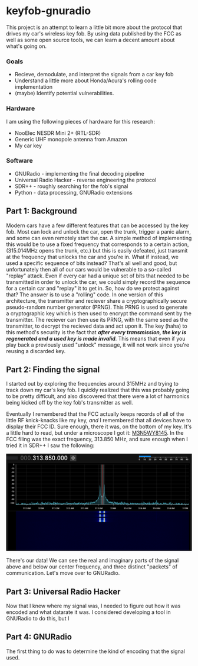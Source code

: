 # keyfob-gnuradio
This project is an attempt to learn a little bit more about the protocol that drives my car's wireless key fob.
By using data published by the FCC as well as some open source tools, we can learn a decent amount about what's going on.

### Goals
* Recieve, demodulate, and interpret the signals from a car key fob
* Understand a little more about Honda/Acura's rolling code implementation
* (maybe) Identify potential vulnerabilities.

### Hardware
I am using the following pieces of hardware for this research:
* NooElec NESDR Mini 2+ (RTL-SDR)
* Generic UHF monopole antenna from Amazon
* My car key

### Software
* GNURadio - implementing the final decoding pipeline
* Universal Radio Hacker - reverse engineering the protocol
* SDR++ - roughly searching for the fob's signal
* Python - data processing, GNURadio extensions

## Part 1: Background
Modern cars have a few different features that can be accessed by the key fob.
Most can lock and unlock the car, open the trunk, trigger a panic alarm, and some can even remotely start the car.
A simple method of implementing this would be to use a fixed frequency that corresponds to a certain action,
(315.014MHz opens the trunk, etc.) but this is easily defeated, 
just transmit at the frequency that unlocks the car and you're in.
What if instead, we used a specific sequence of bits instead? That's all well and good, 
but unfortunately then all of our cars would be vulnerable to a so-called "replay" attack.
Even if every car had a unique set of bits that needed to be transmitted in order to unlock the car,
we could simply record the sequence for a certain car and "replay" it to get in.
So, how do we protect against that? The answer is to use a "rolling" code. 
In one version of this architecture, the transmitter and reciever share a cryptographically secure pseudo-random number generator (PRNG).
This PRNG is used to generate a cryptographic key which is then used to encrypt the command sent by the transmitter.
The reciever can then use its PRNG, with the same seed as the transmitter, to decrypt the recieved data and act upon it.
The key (haha) to this method's security is the fact that ***after every transmission, the key is regenerated and a used key is made invalid***.
This means that even if you play back a previously used "unlock" message, it will not work since you're reusing a discarded key.


## Part 2: Finding the signal
I started out by exploring the frequencies around 315MHz and trying to track down my car's key fob.
I quickly realized that this was probably going to be pretty difficult, and also discovered that there were a lot
of harmonics being kicked off by the key fob's transmitter as well. 

Eventually I remembered that the FCC actually keeps records of all of the little RF knick-knacks like my key,
*and* I remembered that all devices have to display their FCC ID. Sure enough, there it was, on the bottom of my key.
It's a little hard to read, but under a microscope I got it: [M3N5WY8145](https://fccid.io/M3N5WY8145). In the FCC filing was the exact frequency, 313.850 MHz, and sure enough when I tried it in SDR++ I saw the following:


<img src="docs/sdr_capture.png" width="600">

There's our data! We can see the real and imaginary parts of the signal above and below our center frequency,
and three distinct "packets" of communication. Let's move over to GNURadio.

## Part 3: Universal Radio Hacker
Now that I knew where my signal was, I needed to figure out how it was encoded and what datarate it was. I considered developing a tool in GNURadio to do this, but I 

## Part 4: GNURadio 
The first thing to do was to determine the kind of encoding that the signal used.